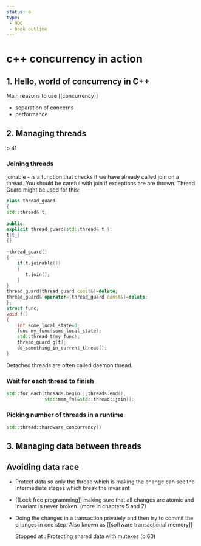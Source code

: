 ```yaml
---
status: ⚙️
type:
 - MOC
 - book outline
---
```



# c++ concurrency in action


## 1. Hello, world of concurrency in C++

Main reasons to use [[concurrency]]
 - separation of concerns
 - performance


## 2. Managing threads
p 41

### Joining threads
joinable - is a function that checks if we have already called join on a thread.
You should be careful with join if exceptions are are thrown.
Thread Guard might be used for this:
 ```cpp
class thread_guard
{
 std::thread& t;
	
public:
 explicit thread_guard(std::thread& t_):
 t(t_)
 {}
	
 ~thread_guard()
 {
 	 if(t.joinable())
	 {
		t.join();
	 }
 }
 thread_guard(thread_guard const&)=delete;
 thread_guard& operator=(thread_guard const&)=delete;
};
struct func;
void f()
{
	 int some_local_state=0;
	 func my_func(some_local_state);
	 std::thread t(my_func);
	 thread_guard g(t);
	 do_something_in_current_thread();
} 
```


Detached threads are often called daemon thread.

### Wait for each thread to finish
```cpp
std::for_each(threads.begin(),threads.end(),
			  std::mem_fn(&std::thread::join));
```

### Picking number of threads in a runtime

```cpp
std::thread::hardware_concurrency()
```

## 3. Managing data between threads

## Avoiding data race

 - Protect data so only the thread which is making the change can see the intermediate stages which break the invariant
 - [[Lock free programming]] making sure that all changes are atomic and invariant is never broken. (more in chapters 5 and 7)
 - Doing the changes in a transaction privately and then try to commit the changes in one step. Also known as [[software transactional memory]]

	
	Stopped at : Protecting shared data with mutexes (p.60)



